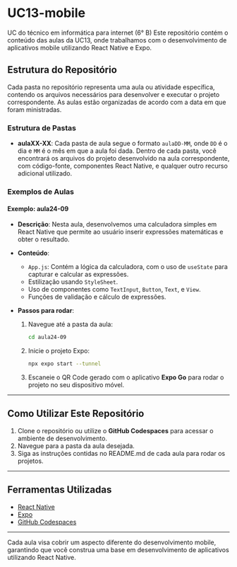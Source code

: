 # UC13-mobile
UC do técnico em informática para internet (6° B)
Este repositório contém o conteúdo das aulas da UC13, onde trabalhamos com o desenvolvimento de aplicativos mobile utilizando React Native e Expo.

## Estrutura do Repositório

Cada pasta no repositório representa uma aula ou atividade específica, contendo os arquivos necessários para desenvolver e executar o projeto correspondente. As aulas estão organizadas de acordo com a data em que foram ministradas.

### Estrutura de Pastas

- **aulaXX-XX**: Cada pasta de aula segue o formato `aulaDD-MM`, onde `DD` é o dia e `MM` é o mês em que a aula foi dada. Dentro de cada pasta, você encontrará os arquivos do projeto desenvolvido na aula correspondente, com código-fonte, componentes React Native, e qualquer outro recurso adicional utilizado.

### Exemplos de Aulas

#### Exemplo: aula24-09

- **Descrição**: Nesta aula, desenvolvemos uma calculadora simples em React Native que permite ao usuário inserir expressões matemáticas e obter o resultado.
  
- **Conteúdo**:
  - `App.js`: Contém a lógica da calculadora, com o uso de `useState` para capturar e calcular as expressões.
  - Estilização usando `StyleSheet`.
  - Uso de componentes como `TextInput`, `Button`, `Text`, e `View`.
  - Funções de validação e cálculo de expressões.

- **Passos para rodar**:
  1. Navegue até a pasta da aula:
     
     ```bash
     cd aula24-09
     ```
  2. Inicie o projeto Expo:

     ```bash
     npx expo start --tunnel
     ```

  3. Escaneie o QR Code gerado com o aplicativo **Expo Go** para rodar o projeto no seu dispositivo móvel.

---

## Como Utilizar Este Repositório

1. Clone o repositório ou utilize o **GitHub Codespaces** para acessar o ambiente de desenvolvimento.
2. Navegue para a pasta da aula desejada.
3. Siga as instruções contidas no README.md de cada aula para rodar os projetos.

---

## Ferramentas Utilizadas

- [React Native](https://reactnative.dev/)
- [Expo](https://expo.dev/)
- [GitHub Codespaces](https://docs.github.com/en/codespaces)

---

Cada aula visa cobrir um aspecto diferente do desenvolvimento mobile, garantindo que você construa uma base em desenvolvimento de aplicativos utilizando React Native.
